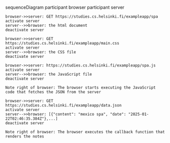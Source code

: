 sequenceDiagram
    participant browser
    participant server

    browser->>server: GET https://studies.cs.helsinki.fi/exampleapp/spa
    activate server
    server-->>browser: the html document
    deactivate server

    browser->>server: GET https://studies.cs.helsinki.fi/exampleapp/main.css
    activate server
    server-->>browser: the CSS file
    deactivate server

    browser->>server: https://studies.cs.helsinki.fi/exampleapp/spa.js
    activate server
    server-->>browser: the JavaScript file
    deactivate server

    Note right of browser: The browser starts executing the JavaScript code that fetches the JSON from the server

    browser->>server: GET https://studies.cs.helsinki.fi/exampleapp/data.json
    activate server
    server-->>browser: [{"content": "mexico spa", "date": "2025-01-22T02:46:35.384Z"},...]
    deactivate server

    Note right of browser: The browser executes the callback function that renders the notes